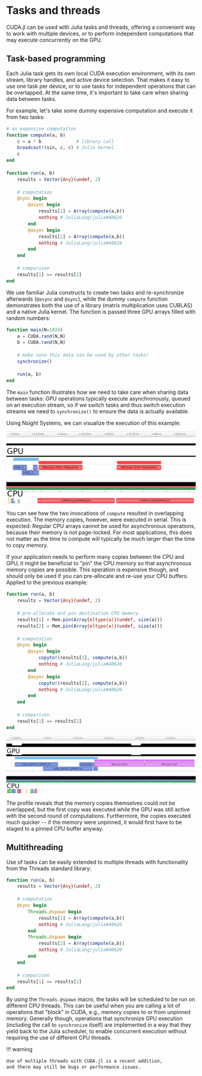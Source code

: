 # Tasks and threads

CUDA.jl can be used with Julia tasks and threads, offering a convenient way to work with
multiple devices, or to perform independent computations that may execute concurrently on
the GPU.


## Task-based programming

Each Julia task gets its own local CUDA execution environment, with its own stream, library
handles, and active device selection. That makes it easy to use one task per device, or to
use tasks for independent operations that can be overlapped. At the same time, it's
important to take care when sharing data between tasks.

For example, let's take some dummy expensive computation and execute it from two tasks:

```julia
# an expensive computation
function compute(a, b)
    c = a * b             # library call
    broadcast!(sin, c, c) # Julia kernel
    c
end

function run(a, b)
    results = Vector{Any}(undef, 2)

    # computation
    @sync begin
        @async begin
            results[1] = Array(compute(a,b))
            nothing # JuliaLang/julia#40626
        end
        @async begin
            results[2] = Array(compute(a,b))
            nothing # JuliaLang/julia#40626
        end
    end

    # comparison
    results[1] == results[2]
end
```

We use familiar Julia constructs to create two tasks and re-synchronize afterwards (`@async`
and `@sync`), while the dummy `compute` function demonstrates both the use of a library
(matrix multiplication uses CUBLAS) and a native Julia kernel. The function is passed three
GPU arrays filled with random numbers:

```julia
function main(N=1024)
    a = CUDA.rand(N,N)
    b = CUDA.rand(N,N)

    # make sure this data can be used by other tasks!
    synchronize()

    run(a, b)
end
```

The `main` function illustrates how we need to take care when sharing data between tasks:
GPU operations typically execute asynchronously, queued on an execution stream, so if we
switch tasks and thus switch execution streams we need to `synchronize()` to ensure the data
is actually available.

Using Nsight Systems, we can visualize the execution of this example:

!["Profiling overlapping execution using multiple tasks](multitasking/tasks.png)

You can see how the two invocations of `compute` resulted in overlapping execution. The
memory copies, however, were executed in serial. This is expected: Regular CPU arrays cannot
be used for asynchronous operations, because their memory is not page-locked. For most
applications, this does not matter as the time to compute will typically be much larger than
the time to copy memory.

If your application needs to perform many copies between the CPU and GPU, it might be
beneficial to "pin" the CPU memory so that asynchronous memory copies are possible. This
operation is expensive though, and should only be used if you can pre-allocate and re-use
your CPU buffers. Applied to the previous example:

```julia
function run(a, b)
    results = Vector{Any}(undef, 2)

    # pre-allocate and pin destination CPU memory
    results[1] = Mem.pin(Array{eltype(a)}(undef, size(a)))
    results[2] = Mem.pin(Array{eltype(a)}(undef, size(a)))

    # computation
    @sync begin
        @async begin
            copyto!(results[1], compute(a,b))
            nothing # JuliaLang/julia#40626
        end
        @async begin
            copyto!(results[2], compute(a,b))
            nothing # JuliaLang/julia#40626
        end
    end

    # comparison
    results[1] == results[2]
end
```

!["Profiling overlapping execution using multiple tasks and pinned memory](multitasking/tasks_pinned.png)

The profile reveals that the memory copies themselves could not be overlapped, but the first
copy was executed while the GPU was still active with the second round of computations.
Furthermore, the copies executed much quicker -- if the memory were unpinned, it would first
have to be staged to a pinned CPU buffer anyway.


## Multithreading

Use of tasks can be easily extended to multiple threads with functionality from the Threads
standard library:

```julia
function run(a, b)
    results = Vector{Any}(undef, 2)

    # computation
    @sync begin
        Threads.@spawn begin
            results[1] = Array(compute(a,b))
            nothing # JuliaLang/julia#40626
        end
        Threads.@spawn begin
            results[2] = Array(compute(a,b))
            nothing # JuliaLang/julia#40626
        end
    end

    # comparison
    results[1] == results[2]
end
```

By using the `Threads.@spawn` macro, the tasks will be scheduled to be run on different CPU
threads. This can be useful when you are calling a lot of operations that "block" in CUDA,
e.g., memory copies to or from unpinned memory. Generally though, operations that
synchronize GPU execution (including the call to `synchronize` itself) are implemented in a
way that they yield back to the Julia scheduler, to enable concurrent execution without
requiring the use of different CPU threads.

!!! warning

    Use of multiple threads with CUDA.jl is a recent addition,
    and there may still be bugs or performance issues.
